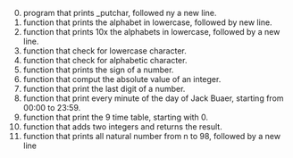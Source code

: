 0. program that prints _putchar, followed ny a new line.
1. function that prints the alphabet in lowercase, followed by new line.
2. function that prints 10x the alphabets in lowercase, followed by a new line.
3. function that check for lowercase character.
4. function that check for alphabetic character.
5. function that prints the sign of a number.
6. function that comput the absolute value of an integer.
7. function that print the last digit of a number.
8. function that print every minute of the day of Jack Buaer, starting from 00:00 to 23:59.
9. function that print the 9 time table, starting with 0.
10. function that adds two integers and returns the result.
11. function that prints all natural number from n to 98, followed by a new line
